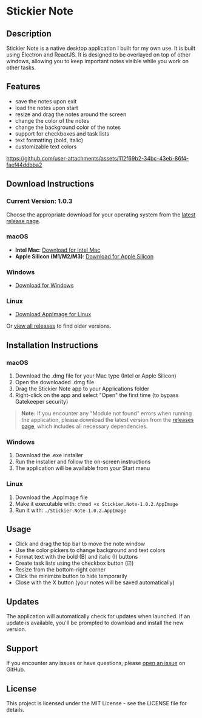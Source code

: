 # Stickier Note

## Description

Stickier Note is a native desktop application I built for my own use.
It is built using Electron and ReactJS. It is designed to be overlayed on top of other windows, allowing you to keep important notes visible while you work on other tasks.

## Features

- save the notes upon exit
- load the notes upon start
- resize and drag the notes around the screen
- change the color of the notes
- change the background color of the notes
- support for checkboxes and task lists
- text formatting (bold, italic)
- customizable text colors

https://github.com/user-attachments/assets/112f69b2-34bc-43eb-86f4-faef44ddbba2

## Download Instructions




### Current Version: 1.0.3

Choose the appropriate download for your operating system from the [latest release page](https://github.com/ejsinfuego/stickier-note/releases/latest).

### macOS
- **Intel Mac**: [Download for Intel Mac](https://github.com/ejsinfuego/stickier-note/releases/latest/download/Stickier.Note-1.0.2-mac-x64.dmg)
- **Apple Silicon (M1/M2/M3)**: [Download for Apple Silicon](https://github.com/ejsinfuego/stickier-note/releases/latest/download/Stickier.Note-1.0.2-mac-arm64.dmg)

### Windows
- [Download for Windows](https://github.com/ejsinfuego/stickier-note/releases/download/v1.0.3/Stickier.Note.Setup.1.0.3.exe)

### Linux
- [Download AppImage for Linux](https://github.com/ejsinfuego/stickier-note/releases/download/v1.0.3/Stickier.Note-1.0.3.AppImage)

Or [view all releases](https://github.com/ejsinfuego/stickier-note/releases) to find older versions.

## Installation Instructions

### macOS
1. Download the .dmg file for your Mac type (Intel or Apple Silicon)
2. Open the downloaded .dmg file
3. Drag the Stickier Note app to your Applications folder
4. Right-click on the app and select "Open" the first time (to bypass Gatekeeper security)

> **Note:** If you encounter any "Module not found" errors when running the application, please download the latest version from the [releases page](https://github.com/ejsinfuego/stickier-note/releases/latest), which includes all necessary dependencies.

### Windows
1. Download the .exe installer
2. Run the installer and follow the on-screen instructions
3. The application will be available from your Start menu

### Linux
1. Download the .AppImage file
2. Make it executable with: `chmod +x Stickier.Note-1.0.2.AppImage`
3. Run it with: `./Stickier.Note-1.0.2.AppImage`

## Usage

- Click and drag the top bar to move the note window
- Use the color pickers to change background and text colors
- Format text with the bold (B) and italic (I) buttons
- Create task lists using the checkbox button (☑)
- Resize from the bottom-right corner
- Click the minimize button to hide temporarily
- Close with the X button (your notes will be saved automatically)

## Updates

The application will automatically check for updates when launched. If an update is available, you'll be prompted to download and install the new version.

## Support

If you encounter any issues or have questions, please [open an issue](https://github.com/ejsinfuego/stickier-note/issues) on GitHub.

## License

This project is licensed under the MIT License - see the LICENSE file for details.
